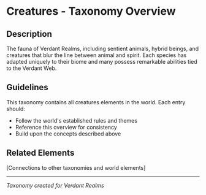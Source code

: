 # Creatures - Taxonomy Overview

## Description
The fauna of Verdant Realms, including sentient animals, hybrid beings, and creatures that blur the line between animal and spirit. Each species has adapted uniquely to their biome and many possess remarkable abilities tied to the Verdant Web.

## Guidelines
This taxonomy contains all creatures elements in the world. Each entry should:
- Follow the world's established rules and themes
- Reference this overview for consistency
- Build upon the concepts described above

## Related Elements
[Connections to other taxonomies and world elements]

---
*Taxonomy created for Verdant Realms*
